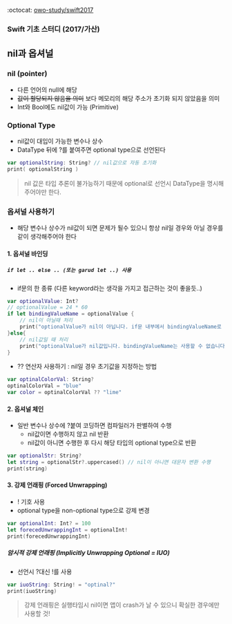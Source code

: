 :octocat: [owo-study/swift2017](https://github.com/owo-study/swift2017)
### Swift 기초 스터디 (2017/가산)

## nil과 옵셔널

### nil (pointer)
- 다른 언어의 null에 해당
- ~~값이 할당되지 않음을 의미~~ 보다 메모리의 해당 주소가 초기화 되지 않았음을 의미
- Int와 Bool에도 nil값이 가능 (Primitive)

### Optional Type
- nil값이 대입이 가능한 변수나 상수
- DataType 뒤에 ?를 붙여주면 optional type으로 선언된다

```swift
var optionalString: String? // nil값으로 자동 초기화
print( optionalString )
```
> nil 값은 타입 추론이 불가능하기 때문에 optional로 선언시 DataType을 명시해주어야만 한다.

### 옵셔널 사용하기
- 해당 변수나 상수가 nil값이 되면 문제가 될수 있으니 항상 nil일 경우와 아닐 경우를 같이 생각해주어야 한다

#### 1. 옵셔널 바인딩
##### `if let .. else .. (또는 garud let ..) 사용`
- if문의 한 종류 (다른 keyword라는 생각을 가지고 접근하는 것이 좋을듯..)

```swift
var optionalValue: Int?
// optionalValue = 24 * 60
if let bindingValueName = optionalValue {
    // nil이 아닐때 처리
    print("optionalValue가 nil이 아닙니다. if문 내부에서 bindingValueName로 사용되면 Type은 Int입니다.", bindingValueName)
}else{
    // nil값일 때 처리
    print("optionalValue가 nil값입니다. bindingValueName는 사용할 수 없습니다.")
}
```

- ?? 연산자 사용하기 : nil일 경우 초기값을 지정하는 방법

```swift
var optinalColorVal: String?
optinalColorVal = "blue"
var color = optinalColorVal ?? "lime"
```

#### 2. 옵셔널 체인
- 일반 변수나 상수에 ?붙여 코딩하면 컴파일러가 판별하여 수행
  - nil값이면 수행하지 않고 nil 반환
  - nil값이 아니면 수행한 후 다시 해당 타입의 optional type으로 반환

```swift
var optionalStr: String?
let string = optionalStr?.uppercased() // nil이 아니면 대문자 변환 수행
print(string)
```

#### 3. 강제 언래핑 (Forced Unwrapping)
- ! 기호 사용
- optional type을 non-optional type으로 강제 변경

```swift
var optionalInt: Int? = 100
let forecedUnwrappingInt = optionalInt!
print(forecedUnwrappingInt)
```

##### 암시적 강제 언래핑 (Implicitly Unwrapping Optional = IUO)
- 선언시 ?대신 !를 사용
```swift
var iuoString: String! = "optinal?"
print(iuoString)
```

> 강제 언래핑은 실행타임시 nil이면 앱이 crash가 날 수 있으니 확실한 경우에만 사용할 것!
